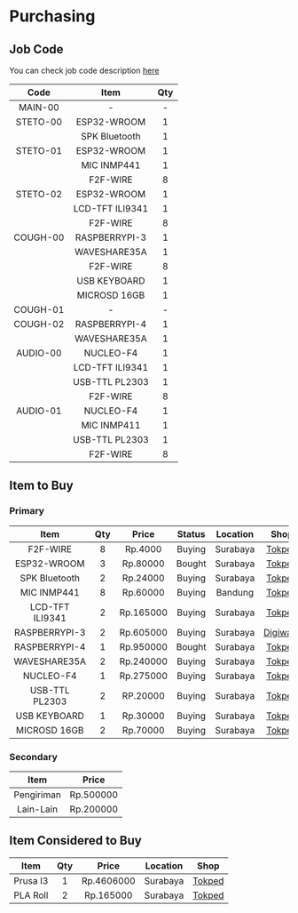 # Purchasing

## Job Code

You can check job code description [here](https://github.com/mekatronik-achmadi/md_tutorial/blob/master/internship/task_0/jobs.md)

| Code | Item | Qty |
|:----:|:----:|:---:|
| MAIN-00  | -               | - |
| STETO-00 | ESP32-WROOM     | 1 |
|          | SPK Bluetooth   | 1 |
| STETO-01 | ESP32-WROOM     | 1 |
|          | MIC INMP441     | 1 |
|          | F2F-WIRE        | 8 |
| STETO-02 | ESP32-WROOM     | 1 |
|          | LCD-TFT ILI9341 | 1 | 
|          | F2F-WIRE        | 8 |
| COUGH-00 | RASPBERRYPI-3   | 1 |
|          | WAVESHARE35A    | 1 |
|          | F2F-WIRE        | 8 |
|          | USB KEYBOARD    | 1 |
|          | MICROSD 16GB    | 1 |
| COUGH-01 | -               | - |
| COUGH-02 | RASPBERRYPI-4   | 1 |
|          | WAVESHARE35A    | 1 |
| AUDIO-00 | NUCLEO-F4       | 1 |
|          | LCD-TFT ILI9341 | 1 |
|          | USB-TTL PL2303  | 1 |
|          | F2F-WIRE        | 8 |
| AUDIO-01 | NUCLEO-F4       | 1 |
|          | MIC INMP411     | 1 |
|          | USB-TTL PL2303  | 1 |
|          | F2F-WIRE        | 8 |




## Item to Buy

### Primary

| Item | Qty | Price | Status | Location | Shop |
|:----:|:---:|:-----:|:------:|:--------:|:----:|
| F2F-WIRE        | 8 | Rp.4000   | Buying | Surabaya | [Tokped](https://www.tokopedia.com/akhishop/kabel-jumper-female-to-female-20cm-10pcs)
| ESP32-WROOM     | 3 | Rp.80000  | Bought | Surabaya | [Tokped](https://www.tokopedia.com/akhishop/esp32-s-module-esp-wroom-wifi-bt-ble-development-board)
| SPK Bluetooth   | 2 | Rp.24000  | Buying | Surabaya | [Tokped](https://www.tokopedia.com/rakayacc/speaker-bluetooth-pocket-mini-portable)
| MIC INMP441     | 8 | Rp.60000  | Buying | Bandung  | [Tokped](https://www.tokopedia.com/easyware-id/inmp441-omnidirectional-microphone-module-mems-i2s-interface)
| LCD-TFT ILI9341 | 2 | Rp.165000 | Buying | Surabaya | [Tokped](https://www.tokopedia.com/ganesmart/modul-display-lcd-tft-2-2-inch-ili9341-spi-240x320-untuk-arduino-51)
| RASPBERRYPI-3   | 2 | Rp.605000 | Buying | Surabaya | [Digiware](https://digiwarestore.com/id/raspberry-board/raspberry-pi-3-model-b-made-in-uk-442316.html)
| RASPBERRYPI-4   | 1 | Rp.950000 | Bought | Surabaya | [Tokped](https://www.tokopedia.com/akhishop/raspberry-pi-4-computer-model-b-4gb-made-in-uk)
| WAVESHARE35A    | 2 | Rp.240000 | Buying | Surabaya | [Tokped](https://www.tokopedia.com/akhishop/raspberry-pi-35-inchi-lcd-touchscreen)
| NUCLEO-F4       | 1 | Rp.275000 | Buying | Surabaya | [Tokped](https://www.tokopedia.com/akhishop/stm32f401-nucleo)
| USB-TTL PL2303  | 2 | RP.20000  | Buying | Surabaya | [Tokped](https://www.tokopedia.com/akhishop/usb-to-ttl-rs232-cable-module-pl2303ta)
| USB KEYBOARD    | 1 | Rp.30000  | Buying | Surabaya | [Tokped](https://www.tokopedia.com/nagajayacomputer/keyboard-usb-mini-r-one-1)
| MICROSD 16GB    | 2 | Rp.70000  | Buying | Surabaya | [Tokped](https://www.tokopedia.com/sumbermakmurkom/micro-sd-16gb-sandisk-class-10)

### Secondary

| Item | Price |
|:----:|:-----:|
| Pengiriman | Rp.500000 |
| Lain-Lain  | Rp.200000 |

## Item Considered to Buy

| Item | Qty | Price | Location | Shop |
|:----:|:---:|:-----:|:--------:|:----:|
| Prusa I3 | 1 | Rp.4606000 | Surabaya | [Tokped](https://www.tokopedia.com/3dzaikusby/new-creality-ender-3-max-large-size-3d-printer-prusa-i3-v-slot)
| PLA Roll | 2 | Rp.165000  | Surabaya | [Tokped](https://www.tokopedia.com/3dzaikusby/3d-printer-filament-pla-berkualitas-white)




